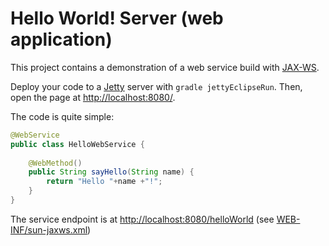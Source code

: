 # Hello World! Server (web application)
This project contains a demonstration of a web service build with [JAX-WS](http://docs.oracle.com/javaee/6/tutorial/doc/bnayl.html). 

Deploy your code to a [Jetty](http://www.eclipse.org/jetty/) server with ```gradle jettyEclipseRun```. Then, open the page at [http://localhost:8080/](http://localhost:8080/). 

The code is quite simple:
```java
@WebService
public class HelloWebService {
	
	@WebMethod()
	public String sayHello(String name) {
		return "Hello "+name +"!";
	}
}
```

The service endpoint is at [http://localhost:8080/helloWorld](http://localhost:8080/helloWorld) (see [WEB-INF/sun-jaxws.xml](src/main/webapp/WEB-INF/sun-jaxws.xml))
